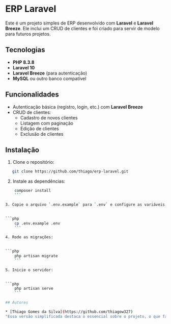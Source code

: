 # ERP Laravel

Este é um projeto simples de ERP desenvolvido com **Laravel** e **Laravel Breeze**. Ele inclui um CRUD de clientes e foi criado para servir de modelo para futuros projetos.

## Tecnologias

* **PHP 8.3.8**
* **Laravel 10**
* **Laravel Breeze** (para autenticação)
* **MySQL** ou outro banco compatível

## Funcionalidades

* Autenticação básica (registro, login, etc.) com **Laravel Breeze**
* CRUD de clientes:
  + Cadastro de novos clientes
  + Listagem com paginação
  + Edição de clientes
  + Exclusão de clientes

## Instalação

1. Clone o repositório:
   

```bash
   git clone https://github.com/thiago/erp-laravel.git
   ```

2. Instale as dependências:
    

```bash
    composer install
    ```

3. Copie o arquivo `.env.example` para `.env` e configure as variáveis:
    

```php
    cp .env.example .env
    ```

4. Rode as migrações:
    

```php
    php artisan migrate
    ```

5. Inicie o servidor:
    

```php
    php artisan serve
    ```

## Autores

* [Thiago Gomes da Silva](https://github.com/thiagow327)
"Essa versão simplificada destaca o essencial sobre o projeto, o que facilita a leitura e o entendimento rápido."
